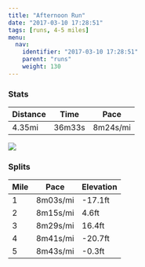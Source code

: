 ```yaml
---
title: "Afternoon Run"
date: "2017-03-10 17:28:51"
tags: [runs, 4-5 miles]
menu:
  nav:
    identifier: "2017-03-10 17:28:51"
    parent: "runs"
    weight: 130
---
```


### Stats

| Distance | Time | Pace |
|----------|------|------|
|4.35mi|36m33s|8m24s/mi|

<img src='https://maps.googleapis.com/maps/api/staticmap?maptype=roadmap&path=enc:wrjeIxsvLQtExBhABzE~AmA?aG|BuCjDBpAfEwJbEHmGnBwB`D?bBrD}JjE?sFbBaCtDEzAxDyJdEDkG~AkBtC[|BjEwJlEAaG`BaCdDa@rBlEsJpEAwFvBqCbD@`BrD}JrEIaFlCoDvCLxA~DyJ`EAsFjC{CzCRpApDoJhEA{FpBoC`DCxAfEyJxDLgG`C{BhCD`BfEqJ|D?qFzCaDzCv@z@vCaK|CHyE`DkCfErBNrAwB`A&key=AIzaSyC1MId7bFpkLXNAaYhBSTb8jLyiSqzbDtM&size=800x800&markers=color:yellow|label:S|53.47132,-2.25101&markers=color:green|label:F|53.46899000000001,-2.2524200000000016'>

### Splits

| Mile | Pace | Elevation |
|------|------|-----------|
|1|8m03s/mi|-17.1ft|
|2|8m15s/mi|4.6ft|
|3|8m29s/mi|16.4ft|
|4|8m41s/mi|-20.7ft|
|5|8m43s/mi|-0.3ft|

